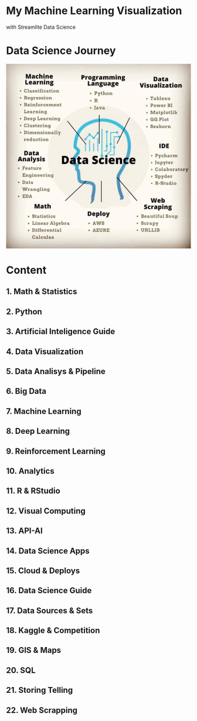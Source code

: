 # My Machine Learning Visualization

with Streamlite Data Science




# Data Science Journey

![title](assets/DataSicence-Journey.jpg)



# Content

## 1. Math & Statistics
## 2. Python
## 3. Artificial Inteligence Guide
## 4. Data Visualization
## 5. Data Analisys & Pipeline
## 6. Big Data
## 7. Machine Learning
## 8. Deep Learning
## 9. Reinforcement Learning
## 10. Analytics
## 11. R & RStudio
## 12. Visual Computing
## 13. API-AI
## 14. Data Science Apps
## 15. Cloud & Deploys
## 16. Data Science Guide
## 17. Data Sources & Sets
## 18. Kaggle & Competition
## 19. GIS & Maps
## 20. SQL
## 21. Storing Telling
## 22. Web Scrapping

